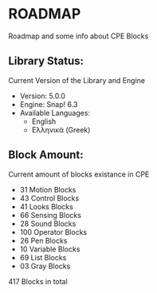 # ROADMAP

Roadmap and some info about CPE Blocks

## Library Status:
Current Version of the Library and Engine
- Version: 5.0.0
- Engine: Snap! 6.3
- Available Languages:
  - English
  - Ελληνικά (Greek)

## Block Amount:
Current amount of blocks existance in CPE
- 31 Motion Blocks
- 43 Control Blocks
- 41 Looks Blocks
- 66 Sensing Blocks
- 28 Sound Blocks
- 100 Operator Blocks
- 26 Pen Blocks
- 10 Variable Blocks
- 69 List Blocks
- 03 Gray Blocks

417 Blocks in total
